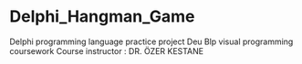 # Delphi_Hangman_Game
Delphi programming language practice project
Deu Blp  visual programming coursework
Course instructor : DR. ÖZER KESTANE
